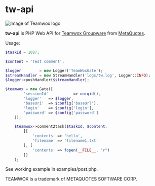# tw-api

![Image of Teamwox logo](http://www.teamwox.com/b/logo.gif)

**tw-api** is PHP Web API for [Teamwox Groupware](http://www.teamwox.com) from [MetaQuotes](https://www.metaquotes.net).

Usage:

```php
$taskId = 1087;

$content = 'Test comment';

$logger        = new Logger('TeamWoxGate');
$streamHandler = new StreamHandler('logs/tw.log', Logger::INFO);
$logger->pushHandler($streamHandler);

$teamwox = new Gate([
        'sessionId'           => uniqid(),
        'logger'   => $logger, 
        'baseUri'  => $config['baseUrl'],
        'login'    => $config['login'],
        'password' => $config['password']
    ]);

    $teamwox->comment2task($taskId, $content,
        [[
            'contents' => 'hello',
            'filename' => 'filename1.txt'
        ], [
            'contents' => fopen(__FILE__, "r")
        ]]
    );
```

See working example in examples/post.php.





TEAMWOX is a trademark of METAQUOTES SOFTWARE CORP.
